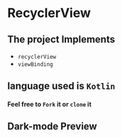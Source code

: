 # RecyclerView
 
## The project Implements
* `recyclerView`
* `viewBinding`

## language used is `Kotlin`
#### Feel free to `Fork` it or `clone` it

## Dark-mode Preview
